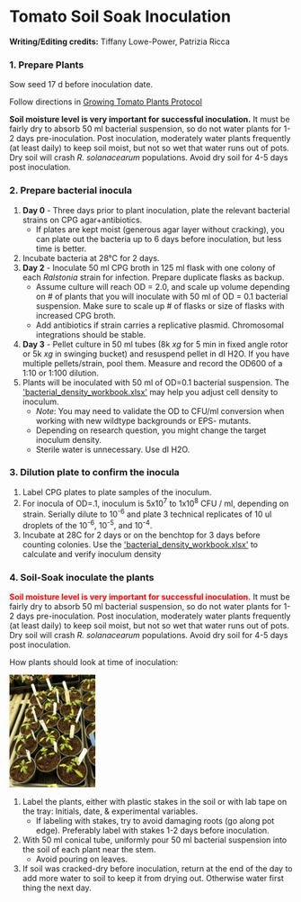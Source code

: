 # Tomato Soil Soak Inoculation

**Writing/Editing credits:** Tiffany Lowe-Power, Patrizia Ricca

### 1. Prepare Plants

Sow seed 17 d before inoculation date. 

Follow directions in [Growing Tomato Plants Protocol](tomato_growth.md)

**Soil moisture level is very important for successful inoculation.** 
It must be fairly dry to absorb 50 ml bacterial suspension, so do not water plants for 1-2 days pre-inoculation.
Post inoculation, moderately water plants frequently (at least daily) to keep soil moist, but not so wet that water runs out of pots. Dry soil will crash *R. solanacearum* populations. 
Avoid dry soil for 4-5 days post inoculation. 

### 2. Prepare bacterial inocula

1. **Day 0** - Three days prior to plant inoculation, plate the relevant bacterial strains on CPG agar+antibiotics.
    * If plates are kept moist (generous agar layer without cracking), you can plate out the bacteria up to 6 days before inoculation, but less time is better. 
1. Incubate bacteria at 28°C for 2 days.
1. **Day 2** - Inoculate 50 ml CPG broth in 125 ml flask with one colony of each *Ralstonia* strain for infection. Prepare duplicate flasks as backup.
    * Assume culture will reach OD = 2.0, and scale up volume depending on # of plants that you will inoculate with 50 ml of OD = 0.1 bacterial suspension. 
    Make sure to scale up # of flasks or size of flasks with increased CPG broth.
    * Add antibiotics if strain carries a replicative plasmid. Chromosomal integrations should be stable. 
1. **Day 3** - Pellet culture in 50 ml tubes (8k *xg* for 5 min in fixed angle rotor or 5k *xg* in swinging bucket) and resuspend pellet in dI H2O. If you have multiple pellets/strain, pool them.
Measure and record the OD600 of a 1:10 or 1:100 dilution. 
1. Plants will be inoculated with 50 ml of OD=0.1 bacterial suspension. 
The ['bacterial_density_workbook.xlsx'](https://github.com/lowepowerlab/protocols/tree/master/workbooks) may help you adjust cell density to inoculum. 
    * *Note*: You may need to validate the OD to CFU/ml conversion when working with new wildtype backgrounds or EPS- mutants. 
    * Depending on research question, you might change the target inoculum density.
    * Sterile water is unnecessary. 
    Use dI H2O. 

### 3. Dilution plate to confirm the inocula

1. Label CPG plates to plate samples of the inoculum. 
1. For inocula of OD=.1, inoculum is 5x10<sup>7</sup> to 1x10<sup>8</sup> CFU / ml, depending on strain. Serially dilute to 10<sup>-6</sup> and plate 3 technical replicates of 10 ul droplets of the 10<sup>-6</sup>, 10<sup>-5</sup>, and 10<sup>-4</sup>. 
1. Incubate at 28C for 2 days or on the benchtop for 3 days before counting colonies. 
Use the ['bacterial_density_workbook.xlsx'](https://github.com/lowepowerlab/protocols/tree/master/workbooks) to calculate and verify inoculum density    
### 4. Soil-Soak inoculate the plants

<font color='Red'>**Soil moisture level is very important for successful inoculation.**</font>
It must be fairly dry to absorb 50 ml bacterial suspension, so do not water plants for 1-2 days pre-inoculation. 
Post inoculation, moderately water plants frequently (at least daily) to keep soil moist, but not so wet that water runs out of pots. 
Dry soil will crash *R. solanacearum* populations. 
Avoid dry soil for 4-5 days post inoculation. 

How plants should look at time of inoculation:

<img src="images/plants/tomato_17d.jpg" height="200">

1. Label the plants, either with plastic stakes in the soil or with lab tape on the tray: Initials, date, & experimental variables.
    * If labeling with stakes, try to avoid damaging roots (go along pot edge). 
    Preferably label with stakes 1-2 days before inoculation.
1. With 50 ml conical tube, uniformly pour 50 ml bacterial suspension into the soil of each plant near the stem. 
    * Avoid pouring on leaves.
1. If soil was cracked-dry before inoculation, return at the end of the day to add more water to soil to keep it from drying out.
Otherwise water first thing the next day. 
